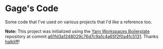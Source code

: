 # Gage's Code

Some code that I've used on various projects that I'd like a reference too.

**Note:** This project was initialized using the [Yarn Workspaces Boilerplate](https://github.com/halkliff/yarn-workspaces-boilerplate) repository at commit [a61fd3a1248029c76d7c9a1c4a65f2f0a4fc5131](https://github.com/halkliff/yarn-workspaces-boilerplate/tree/a61fd3a1248029c76d7c9a1c4a65f2f0a4fc5131). Thanks [halkliff](https://github.com/halkliff)!
